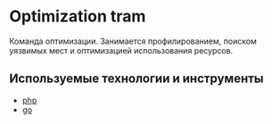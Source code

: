 # Optimization tram

Команда оптимизации. Занимается профилированием, поиском уязвимых мест и оптимизацией использования ресурсов.

## Используемые технологии и инструменты

* [php](../tech/php.md)
* [go](../tech/go.md)
